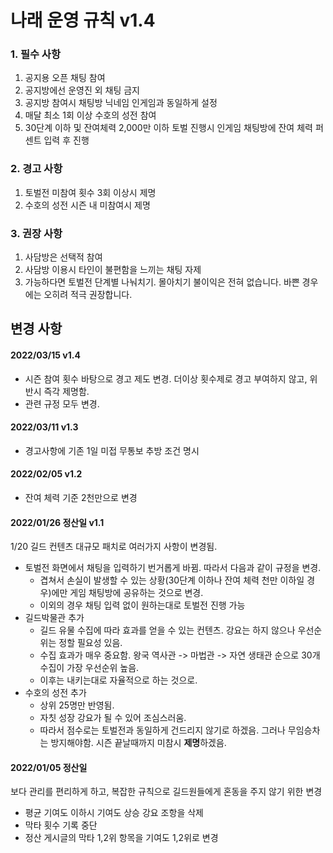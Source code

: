 # 나래 운영 규칙 v1.4

### 1. 필수 사항

1. 공지용 오픈 채팅 참여
2. 공지방에선 운영진 외 채팅 금지
3. 공지방 참여시 채팅방 닉네임 인게임과 동일하게 설정
5. 매달 최소 1회 이상 수호의 성전 참여
6. 30단계 이하 및 잔여체력 2,000만 이하 토벌 진행시 인게임 채팅방에 잔여 체력 퍼센트 입력 후 진행

### 2. 경고 사항

1. 토벌전 미참여 횟수 3회 이상시 제명
2. 수호의 성전 시즌 내 미참여시 제명

### 3. 권장 사항

1. 사담방은 선택적 참여
2. 사담방 이용시 타인이 불편함을 느끼는 채팅 자제
3. 가능하다면 토벌전 단계별 나눠치기. 몰아치기 불이익은 전혀 없습니다. 바쁜 경우에는 오히려 적극 권장합니다.



## 변경 사항

#### 2022/03/15 v1.4

* 시즌 참여 횟수 바탕으로 경고 제도 변경. 더이상 횟수제로 경고 부여하지 않고, 위반시 즉각 제명함.
* 관련 규정 모두 변경.

#### 2022/03/11 v1.3

* 경고사항에 기존 1일 미접 무통보 추방 조건 명시

#### 2022/02/05 v1.2

* 잔여 체력 기준 2천만으로 변경

#### 2022/01/26 정산일 v1.1

1/20 길드 컨텐츠 대규모 패치로 여러가지 사항이 변경됨.

* 토벌전 화면에서 채팅을 입력하기 번거롭게 바뀜. 따라서 다음과 같이 규정을 변경.
  * 겹쳐서 손실이 발생할 수 있는 상황(30단계 이하나 잔여 체력 천만 이하일 경우)에만 게임 채팅방에 공유하는 것으로 변경.
  * 이외의 경우 채팅 입력 없이 원하는대로 토벌전 진행 가능
* 길드박물관 추가 
  * 길드 유물 수집에 따라 효과를 얻을 수 있는 컨텐츠. 강요는 하지 않으나 우선순위는 정할 필요성 있음.
  * 수집 효과가 매우 중요함. 왕국 역사관 -> 마법관 -> 자연 생태관 순으로 30개 수집이 가장 우선순위 높음.
  * 이후는 내키는대로 자율적으로 하는 것으로.
* 수호의 성전 추가
  * 상위 25명만 반영됨.
  * 자칫 성장 강요가 될 수 있어 조심스러움.
  * 따라서 점수로는 토벌전과 동일하게 건드리지 않기로 하겠음. 그러나 무임승차는 방지해야함. 시즌 끝날때까지 미참시 **제명**하겠음.

#### 2022/01/05 정산일

보다 관리를 편리하게 하고, 복잡한 규칙으로 길드원들에게 혼동을 주지 않기 위한 변경

* 평균 기여도 이하시 기여도 상승 강요 조항을 삭제
* 막타 횟수 기록 중단
* 정산 게시글의 막타 1,2위 항목을 기여도 1,2위로 변경
